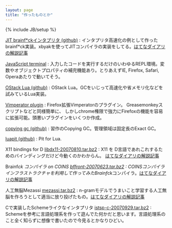 ```yaml
---
layout: page
title: "作ったものとか"
---
```

{% include JB/setup %}

[JIT brainf*ckインタプリタ (github)](https://github.com/hogelog/bfprocessor)
: インタプリタ高速化の例として作ったbrainf*ck実装。xbyakを使ってJITコンパイラの実装をしてる。[はてなダイアリの解説記事](http://d.hatena.ne.jp/hogelog/20100914/p1)

[JavaScript terminal](/lib/terminal.html)
: 入力したコードを実行するだけのいわゆるREPL環境。変数やオブジェクトプロパティの補完機能あり。とりあえずIE, Firefox, Safari, Operaあたりで動いてそう。 

[OStack Lua (github)](http://github.com/hogelog/ostacklua)
: OStack Lua。GCをいじって高速化や省メモリ化などを試みているLua実装。

[Vimperator plugin](http://vimpr.github.com/plugins-ja.html)
: Firefox拡張Vimperatorのプラグイン。 Greasemonkeyスクリプトなどと同様簡単に、 しかしchrome権限で強力にFirefoxの機能を容易に拡張可能。頭悪いプラグインをいくつか作成。

[copying gc (github)](http://github.com/hogelog/copying_gc)
: 習作のCopying GC。管理領域は固定長のExact GC。

[luapit (github)](http://github.com/hogelog/luapit)
: Pit for Lua.

X11 bindings for D [libdx11-20070810.tar.bz2](/lib/d/libdx11-20070810.tar.bz2)
: X11 を D言語であれこれするためのバインディングだけど今動くのかわからん。 [はてなダイアリの解説記事](http://d.hatena.ne.jp/hogelog/20070810/p1)

Brainf*ck コンパイラ on COINS [bffront-20070623.tar.bz2](/lib/coins/bffront-20070623.tar.bz2)
: COINSコンパイラインフラストラクチャを利用して作ってみたBrainf*ckコンパイラ。[はてなダイアリの解説記事](http://d.hatena.ne.jp/hogelog/searchdiary?word=*[COINS])

人工無脳Mezassi [mezassi.tar.bz2](/lib/perl/mezassi.tar.bz2)
: n-gramモデルでうまいこと学習する人工無脳を作ろうとして適当に放り投げたもの。[はてなダイアリの解説記事](http://d.hatena.ne.jp/hogelog/20070306/p1)

Cで実装したSchemeライクなインタプリタ [istsp-c-20070929.tar.bz2](/lib/scm/istsp-c-20070929.tar.bz2)
: Schemeを参考に言語処理系を作って遊んでた何かだと思います。言語処理系のこと全く知らずに想像で書いたので今見るとかなりひどい。
